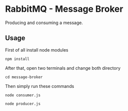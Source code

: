 # RabbitMQ - Message Broker
Producing and consuming a message.

## Usage
First of all install node modules
```
npm install
```

After that, open two terminals and change both directory
```
cd message-broker
```

Then simply run these commands
```
node consumer.js
```
```
node producer.js
```
